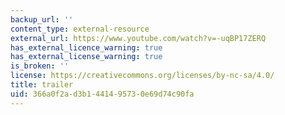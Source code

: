 ```yaml
---
backup_url: ''
content_type: external-resource
external_url: https://www.youtube.com/watch?v=-uqBP17ZERQ
has_external_licence_warning: true
has_external_license_warning: true
is_broken: ''
license: https://creativecommons.org/licenses/by-nc-sa/4.0/
title: trailer
uid: 366a0f2a-d3b1-4414-9573-0e69d74c90fa
---
```

